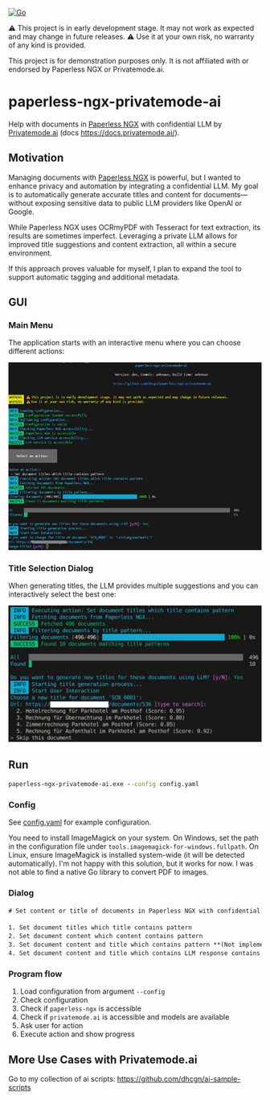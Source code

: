 [![Go](https://github.com/dhcgn/paperless-ngx-privatemode-ai/actions/workflows/build_and_test.yml/badge.svg)](https://github.com/dhcgn/paperless-ngx-privatemode-ai/actions/workflows/build_and_test.yml)

⚠️ This project is in early development stage. It may not work as expected and may change in future releases.
⚠️ Use it at your own risk, no warranty of any kind is provided.

This project is for demonstration purposes only. It is not affiliated with or endorsed by Paperless NGX or Privatemode.ai.

# paperless-ngx-privatemode-ai

Help with documents in [Paperless NGX](https://docs.paperless-ngx.com/) with confidential LLM by [Privatemode.ai](https://privatemode.ai) (docs https://docs.privatemode.ai/).

## Motivation

Managing documents with [Paperless NGX](https://docs.paperless-ngx.com/) is powerful, but I wanted to enhance privacy and automation by integrating a confidential LLM. My goal is to automatically generate accurate titles and content for documents—without exposing sensitive data to public LLM providers like OpenAI or Google.

While Paperless NGX uses OCRmyPDF with Tesseract for text extraction, its results are sometimes imperfect. Leveraging a private LLM allows for improved title suggestions and content extraction, all within a secure environment.

If this approach proves valuable for myself, I plan to expand the tool to support automatic tagging and additional metadata.

## GUI

### Main Menu
The application starts with an interactive menu where you can choose different actions:

![Screenshot](docs/screenshot_startup.png)

### Title Selection Dialog
When generating titles, the LLM provides multiple suggestions and you can interactively select the best one:

![Title Selection Dialog](docs/screenshot_title_select.png)

## Run

```cmd
paperless-ngx-privatemode-ai.exe --config config.yaml
```

### Config

See [config.yaml](config.yaml) for example configuration.

You need to install ImageMagick on your system. On Windows, set the path in the configuration file under `tools.imagemagick-for-windows.fullpath`. On Linux, ensure ImageMagick is installed system-wide (it will be detected automatically).
I'm not happy with this solution, but it works for now. I was not able to find a native Go library to convert PDF to images.

### Dialog

```cmd
# Set content or title of documents in Paperless NGX with confidential LLM by Privatemode.ai

1. Set document titles which title contains pattern
2. Set document content which content contains pattern
3. Set document content and title which contains pattern **(Not implemented yet)**
4. Set document content and title which contains LLM response contains pattern **(Not implemented yet)**
```

### Program flow

1. Load configuration from argument `--config`
2. Check configuration
3. Check if `paperless-ngx` is accessible
4. Check if `privatemode.ai` is accessible and models are available
5. Ask user for action
6. Execute action and show progress


## More Use Cases with Privatemode.ai

Go to my collection of ai scripts: https://github.com/dhcgn/ai-sample-scripts
